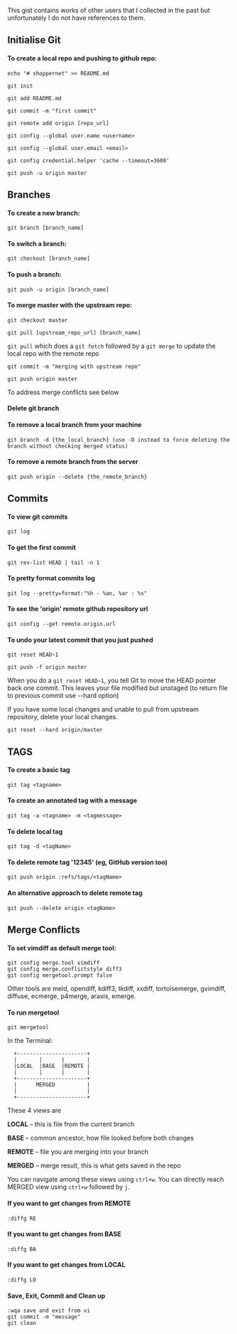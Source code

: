 This gist contains works of other users that I collected in the past but unfortunately I do not have references to them. 

## Initialise Git

#### To create a local repo and pushing to github repo:
```
echo "# shoppernet" >> README.md

git init

git add README.md

git commit -m "first commit"

git remote add origin [repo_url]

git config --global user.name <username>

git config --global user.email <email>

git config credential.helper 'cache --timeout=3600'

git push -u origin master
```

## Branches

#### To create a new branch:

`git branch [branch_name]`

#### To switch a branch:

`git checkout [branch_name]`

#### To push a branch:

`git push -u origin [branch_name]`

#### To merge master with the upstream repo:
```
git checkout master

git pull [upstream_repo_url] [branch_name]
```

`git pull` which does a `git fetch` followed by a `git merge` to update the local repo with the remote repo

```
git commit -m "merging with upstream repo"

git push origin master
```
To address merge conflicts see below

#### Delete git branch

#### To remove a local branch from your machine

`git branch -d {the_local_branch} (use -D instead to force deleting the branch without checking merged status)`

#### To remove a remote branch from the server

`git push origin --delete {the_remote_branch}`

## Commits

#### To view git commits

`git log`

#### To get the first commit

`git rev-list HEAD | tail -n 1`

#### To pretty format commits log

`git log --pretty=format:"%h - %an, %ar : %s"`

#### To see the 'origin' remote github repository url

`git config --get remote.origin.url`

#### To undo your latest commit that you just pushed

```
git reset HEAD~1

git push -f origin master
```

When you do a `git reset HEAD~1`, you tell Git to move the HEAD pointer back one commit. This leaves your file modified but unstaged (to return file to previous commit use --hard option)

If you have some local changes and unable to pull from upstream repository, delete your local changes.

`git reset --hard origin/master`

## TAGS

#### To create a basic tag

`git tag <tagname>`

#### To create an annotated tag with a message

`git tag -a <tagname> -m <tagmessage>`

#### To delete local tag 

`git tag -d <tagName>`

#### To delete remote tag '12345' (eg, GitHub version too)

`git push origin :refs/tags/<tagName>`

#### An alternative approach to delete remote tag

`git push --delete origin <tagName>`

## Merge Conflicts

#### To set vimdiff as default merge tool:
```
git config merge.tool vimdiff
git config merge.conflictstyle diff3
git config mergetool.prompt false
```
Other tools are meld, opendiff, kdiff3, tkdiff, xxdiff, tortoisemerge, gvimdiff, diffuse, ecmerge, p4merge, araxis, emerge.

#### To run mergetool

`git mergetool`

In the Terminal:
```
  +----------------------+
  |       |      |       |
  |LOCAL  |BASE  |REMOTE |
  |       |      |       |
  +----------------------+
  |      MERGED          |
  |                      |
  +----------------------+
```
These 4 views are

**LOCAL** – this is file from the current branch

**BASE** – common ancestor, how file looked before both changes

**REMOTE** – file you are merging into your branch

**MERGED** – merge result, this is what gets saved in the repo

You can navigate among these views using `ctrl+w`. You can directly reach MERGED view using `ctrl+w` followed by `j`.

#### If you want to get changes from REMOTE

`:diffg RE`

#### If you want to get changes from BASE

`:diffg BA`  

#### If you want to get changes from LOCAL

`:diffg LO` 

#### Save, Exit, Commit and Clean up
```
:wqa save and exit from vi
git commit -m "message"
git clean
```
